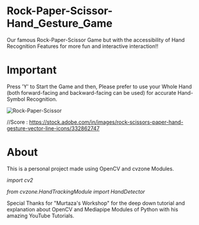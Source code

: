 # Rock-Paper-Scissor-Hand_Gesture_Game
Our famous Rock-Paper-Scissor Game but with the accessibility of Hand Recognition Features for more fun and interactive interaction!!

# Important 
Press 'Y' to Start the Game and then,
Please prefer to use your Whole Hand (both forward-facing and backward-facing can be used) for accurate Hand-Symbol Recognition.


![Rock-Paper-Scissor](https://github.com/OmmDevgoswami/Rock-Paper-Scissor-Hand_Gesture_Game/assets/127383096/f78c5540-f4bd-4f08-ba20-a32fbb5694b7)


//Score : https://stock.adobe.com/in/images/rock-scissors-paper-hand-gesture-vector-line-icons/332862747

# About
This is a personal project made using OpenCV and cvzone Modules.

_import cv2_

_from cvzone.HandTrackingModule import HandDetector_ 

Special Thanks for "Murtaza's Workshop" for the deep down tutorial and explanation about OpenCV and Mediapipe Modules of Python with his amazing YouTube Tutorials.
